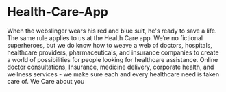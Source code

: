 # Health-Care-App

When the webslinger wears his red and blue suit, he's ready to save a life. The same rule applies to us at the Health Care app. We’re no fictional superheroes, but we do know how to weave a web of doctors, hospitals, healthcare providers, pharmaceuticals, and insurance companies to create a world of possibilities for people looking for healthcare assistance.
Online doctor consultations, Insurance, medicine delivery, corporate health, and wellness services - we make sure each and every healthcare need is taken care of.
 We Care about you 
